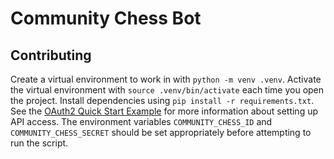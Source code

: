 # Community Chess Bot

## Contributing

Create a virtual environment to work in with `python -m venv .venv`. Activate the virtual environment with `source .venv/bin/activate` each time you open the project. Install dependencies using `pip install -r requirements.txt`. See the [OAuth2 Quick Start Example](https://github.com/reddit-archive/reddit/wiki/OAuth2-Quick-Start-Example) for more information about setting up API access. The environment variables `COMMUNITY_CHESS_ID` and `COMMUNITY_CHESS_SECRET` should be set appropriately before attempting to run the script.
